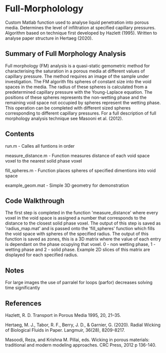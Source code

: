# Full-Morpholology
Custom Matlab function used to analyse liquid penetration into porous media. Determines the level of infiltration at specified capillary pressures. Algorithm based on technique first developed by Hazlett (1995). Written to analyse paper structure in Hertaeg (2020).

## Summary of Full Morphology Analysis
Full morphology (FM) analysis is a quasi-static gemometric method for characterising the saturation in a porous media at different values of capillary pressure. The method requires an image of the sample under investigation. The FM algorith fits spheres of constant size into the void spaces in the media. The radius of these spheres is calculated from a predetermined capillary pressure with the Young-Laplace equation. The positions of these spheres represents the non-wetting phase and the remaining void space not occupied by spheres represent the wetting phase. This operation can be completed with different sized spheres corresponding to different capillary pressures. For a full description of full morphology analysis technique see Masooni et al. (2012). 

## Contents 
run.m - Calles all funtions in order

measure_distance.m - Function measures distance of each void space voxel to the nearest solid phase voxel

fill_spheres.m - Function places spheres of specified dimentions into void space

example_geom.mat - Simple 3D geometry for demonstration


## Code Walkthrough
The first step is completed in the function 'measure_distance' where every voxel in the void space is assigned a number that corresponds to the distance to the closest solid phase voxel. The output of this step is saved as 'radius_map.mat' and is passed onto the 'fill_spheres' function which fills the void space with spheres of the specified radius. The output of this function is saved as zones, this is a 3D matrix where the value of each entry is dependant on the phase ocupying that voxel. 0 - non wetting phase, 1 - wetting phase and 2 - solid phase. Example 2D slices of this matrix are displayed for each specified radius.

## Notes
For large images the use of parralel for loops (parfor) decreases solving time significantly


## References

Hazlett, R. D. Transport in Porous Media 1995, 20, 21–35. 

Hertaeg, M. J., Tabor, R. F., Berry, J. D., & Garnier, G. (2020). Radial Wicking of Biological Fluids in Paper. Langmuir, 36(28), 8209-8217.

Masoodi, Reza, and Krishna M. Pillai, eds. Wicking in porous materials: traditional and modern modeling approaches. CRC Press, 2012 p 136-140.

